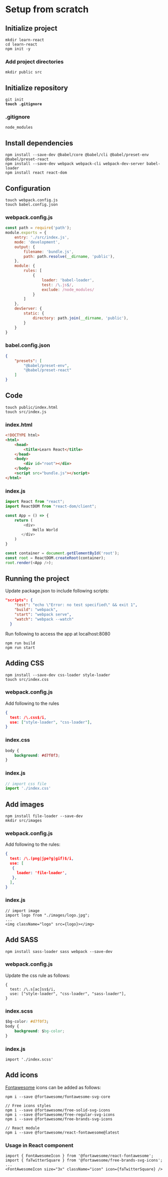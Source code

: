 # Setup from scratch

## Initialize project

```shell
mkdir learn-react
cd learn-react
npm init -y
```

### Add project directories

```shell
mkdir public src
```

## Initialize repository

<pre class="language-bash"><code class="lang-bash">git init
<strong>touch .gitignore
</strong></code></pre>

### .gitignore

```
node_modules
```

## Install dependencies

```shell
npm install --save-dev @babel/core @babel/cli @babel/preset-env @babel/preset-react
npm install --save-dev webpack webpack-cli webpack-dev-server babel-loader
npm install react react-dom
```

## Configuration

```shell
touch webpack.config.js
touch babel.config.json
```

### webpack.config.js

```javascript
const path = require('path');
module.exports = {
    entry: './src/index.js',
    mode: 'development',
    output: {
        filename: 'bundle.js',
        path: path.resolve(__dirname, 'public'),
    },
    module: {
        rules: [
            {
                loader: 'babel-loader',
                test: /\.js$/,
                exclude: /node_modules/
            }
        ]
    },
    devServer: {
        static: {
            directory: path.join(__dirname, 'public'),
        }
    }
}
```

### babel.config.json

```json
{
    "presets": [
        "@babel/preset-env",
        "@babel/preset-react"
    ]
}
```

## Code

```shell
touch public/index.html
touch src/index.js
```

### index.html

```html
<!DOCTYPE html>
<html>
    <head>
        <title>Learn React</title>
    </head>
    <body>
        <div id="root"></div>
    </body>
    <script src="bundle.js"></script>
</html>
```

### index.js

```javascript
import React from "react";
import ReactDOM from "react-dom/client";

const App = () => {
    return (
        <div>
            Hello World
       </div>
    )
}

const container = document.getElementById('root');
const root = ReactDOM.createRoot(container);
root.render(<App />);
```

## Running the project

Update package.json to include following scripts:

```json
"scripts": {
    "test": "echo \"Error: no test specified\" && exit 1",
    "build": "webpack",
    "start": "webpack serve",
    "watch": "webpack --watch"
  }
```

Run following to access the app at localhost:8080

```shell
npm run build
npm run start
```

## Adding CSS

```
npm install --save-dev css-loader style-loader
touch src/index.css
```

### webpack.config.js

Add following to the rules

```json
{
  test: /\.css$/i,
  use: ["style-loader", "css-loader"],
}
```

### index.css

```css
body {
    background: #d7f0f3;
}
```

### index.js

```javascript
// import css file
import './index.css'
```

## Add images

```
npm install file-loader --save-dev
mkdir src/images
```

### webpack.config.js

Add following to the rules:

```json
{
  test: /\.(png|jpe?g|gif)$/i,
  use: [
   {
     loader: 'file-loader',
   },
  ],
}
```

### index.js

```
// import image
import logo from "./images/logo.jpg";
...
<img className="logo" src={logo}></img>
```

## Add SASS

```
npm install sass-loader sass webpack --save-dev
```

### webpack.config.js

Update the css rule as follows:

```
{
  test: /\.s[ac]ss$/i,
  use: ["style-loader", "css-loader", "sass-loader"],
}
```

### index.scss

```css
$bg-color: #d7f0f3;
body {
    background: $bg-color;
}
```

### index.js

```
import './index.scss'
```

## Add icons

[Fontawesome](https://fontawesome.com/v6/docs/web/use-with/react/) icons can be added as follows:

```shell
npm i --save @fortawesome/fontawesome-svg-core

// Free icons styles
npm i --save @fortawesome/free-solid-svg-icons
npm i --save @fortawesome/free-regular-svg-icons
npm i --save @fortawesome/free-brands-svg-icons

// React module
npm i --save @fortawesome/react-fontawesome@latest
```

### Usage in React component

```
import { FontAwesomeIcon } from '@fortawesome/react-fontawesome';
import { faTwitterSquare } from '@fortawesome/free-brands-svg-icons';
...
<FontAwesomeIcon size="3x" className="icon" icon={faTwitterSquare} />
```
